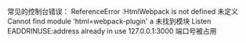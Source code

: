 常见的控制台错误：
ReferenceError :HtmlWebpack is not defined 未定义
Cannot find module 'html=webpack-plugin' a 未找到模块
Listen EADDRINUSE:address already in use 127.0.0.1:3000
端口号被占用
